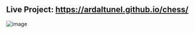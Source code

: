 ## Live Project: https://ardaltunel.github.io/chess/

![image](https://github.com/ardaltunel/chess/assets/35379428/045315f8-9f2b-4bc7-b34c-55d17856fcfc)
